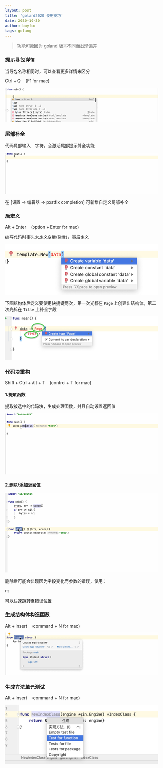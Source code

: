 ```yaml
---
layout: post
title: 'goland2020 使用技巧'
date: 2020-10-20
author: boyfoo
tags: golang
---
```


> 功能可能因为 goland 版本不同而出现偏差


### 提示导包详情

当导包名称相同时，可以查看更多详情来区分

Ctrl + Q &nbsp;&nbsp; (F1 for mac)

<img src="/assets/img/post/goland2019/001.gif">

### 尾部补全

代码尾部输入 `.` 字符，会激活尾部提示补全功能

<img src="/assets/img/post/goland2019/002.gif">

在 [设置 => 编辑器 => postfix completion] 可新增自定义尾部补全

### 后定义

Alt + Enter &nbsp;&nbsp; (option + Enter for mac)

编写代码时事先未定义变量(常量)，事后定义

<img src="/assets/img/post/goland2019/003.jpg">

下图结构体后定义要使用快捷键两次，第一次光标在 `Page` 上创建出结构体，第二次光标在 `Title` 上补全字段

<img src="/assets/img/post/goland2019/004.jpg">

### 代码块重构

Shift + Ctrl + Alt + T &nbsp;&nbsp; (control + T for mac)

#### 1.提取函数 

提取被选中的代码块，生成处理函数，并且自动设置返回值

<img src="/assets/img/post/goland2019/005.gif">

#### 2.删除/添加返回值

<img src="/assets/img/post/goland2019/006.gif">

删除后可能会出现因为字段变化而参数的错误，使用：

`F2` 

可以快速跳转至错误位置

### 生成结构体构造函数

Alt + Insert &nbsp;&nbsp; (command + N for mac)

<img src="/assets/img/post/goland2019/008.gif">

### 生成方法单元测试

Alt + Insert &nbsp;&nbsp; (command + N for mac)

<img src="/assets/img/post/goland2019/009.jpg">